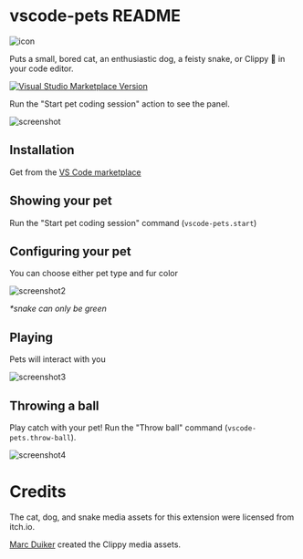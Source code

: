 # vscode-pets README
![icon](https://github.com/tonybaloney/vscode-pet/raw/master/icon.png)

Puts a small, bored cat, an enthusiastic dog, a feisty snake, or Clippy 📎 in your code editor.

[![Visual Studio Marketplace Version](https://img.shields.io/visual-studio-marketplace/v/tonybaloney.vscode-pets?color=blue&logo=visual-studio)](https://marketplace.visualstudio.com/items?itemName=tonybaloney.vscode-pets&WT.mc_id=python-17801-anthonyshaw)

Run the "Start pet coding session" action to see the panel.

![screenshot](https://github.com/tonybaloney/vscode-pet/raw/master/screenshot.gif)

## Installation

Get from the [VS Code marketplace](https://marketplace.visualstudio.com/items?itemName=tonybaloney.vscode-pets&WT.mc_id=python-17801-anthonyshaw)

## Showing your pet

Run the "Start pet coding session" command (`vscode-pets.start`)

## Configuring your pet

You can choose either pet type and fur color

![screenshot2](https://github.com/tonybaloney/vscode-pet/raw/master/screenshot-2.gif)

_*snake can only be green_

## Playing

Pets will interact with you

![screenshot3](https://github.com/tonybaloney/vscode-pet/raw/master/screenshot-3.gif)

## Throwing a ball

Play catch with your pet! Run the "Throw ball" command (`vscode-pets.throw-ball`).

![screenshot4](https://github.com/tonybaloney/vscode-pet/raw/master/screenshot-4.gif)

# Credits

The cat, dog, and snake media assets for this extension were licensed from itch.io.

[Marc Duiker](https://twitter.com/marcduiker) created the Clippy media assets.